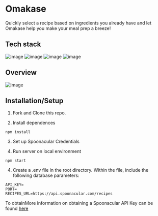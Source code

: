 # Omakase
Quickly select a recipe based on ingredients you already have and let Omakase help you make your meal prep a breeze!

## Tech stack
![image](https://img.shields.io/badge/Express.js-000000?style=for-the-badge&logo=express&logoColor=white)
![image](https://img.shields.io/badge/Node.js-339933?style=for-the-badge&logo=nodedotjs&logoColor=white)
![image](https://img.shields.io/badge/React-20232A?style=for-the-badge&logo=react&logoColor=61DAFB)
![image](https://img.shields.io/badge/Material%20UI-007FFF?style=for-the-badge&logo=mui&logoColor=white)

## Overview
![image](/screenshots/omakasedemo.gif)

## Installation/Setup
1. Fork and Clone this repo.

2. Install dependences
```
npm install
```
3. Set up Spoonacular Credentials


3. Run server on local environment
```
npm start
```
4. Create a .env file in the root directory. Within the file, include the following database parameters:
```
API_KEY=
PORT=
RECIPES_URL=https://api.spoonacular.com/recipes
```
To obtainMore information on obtaining a Spoonacular API Key can be found [here]()
